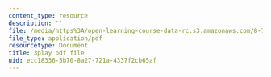 ```yaml
---
content_type: resource
description: ''
file: /media/https%3A/open-learning-course-data-rc.s3.amazonaws.com/8-701-introduction-to-nuclear-and-particle-physics-fall-2020/ecc183365b708a27721a4337f2cb65af_fsvkE3cR1Aw.pdf
file_type: application/pdf
resourcetype: Document
title: 3play pdf file
uid: ecc18336-5b70-8a27-721a-4337f2cb65af
---
```


